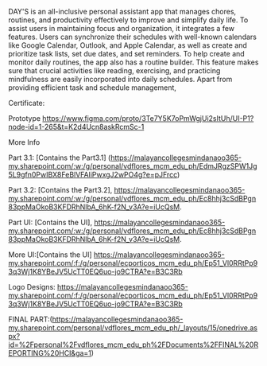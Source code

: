 


DAY'S is an all-inclusive personal assistant app that manages chores, routines, and productivity effectively to improve and simplify daily life. To assist users in maintaining focus and organization, it integrates a few features. Users can synchronize their schedules with well-known calendars like Google Calendar, Outlook, and Apple Calendar, as well as create and prioritize task lists, set due dates, and set reminders. To help create and monitor daily routines, the app also has a routine builder. This feature makes sure that crucial activities like reading, exercising, and practicing mindfulness are easily incorporated into daily schedules. Apart from providing efficient task and schedule management,

Certificate:

Prototype https://www.figma.com/proto/3Te7Y5K7oPmWgjUi2sItUh/UI-P1?node-id=1-265&t=K2d4Ucn8askRcmSc-1

More Info

Part 3.1: [Contains the Part3.1] (https://malayancollegesmindanaoo365-my.sharepoint.com/:w:/g/personal/vdflores_mcm_edu_ph/EdmJRgzSPW1Jg5L9gfn0PwIBX8FeBlVFAliPwxgJ2wPO4g?e=pJFrcc)

Part 3.2: [Contains the Part3.2], https://malayancollegesmindanaoo365-my.sharepoint.com/:w:/g/personal/vdflores_mcm_edu_ph/Ec8hhj3cSdBPgn83ppMaOkoB3KFDRhNlbA_6hK-f2N_v3A?e=iUcQsM.

Part UI: [Contains the UI], https://malayancollegesmindanaoo365-my.sharepoint.com/:w:/g/personal/vdflores_mcm_edu_ph/Ec8hhj3cSdBPgn83ppMaOkoB3KFDRhNlbA_6hK-f2N_v3A?e=iUcQsM.

More UI:[Contains the UI] https://malayancollegesmindanaoo365-my.sharepoint.com/:f:/g/personal/ecporticos_mcm_edu_ph/Ep51_Vl0RRtPp93q3Wj1K8YBeJV5UcTT0EQ6uo-jo9CTRA?e=B3C3Rb

Logo Designs: https://malayancollegesmindanaoo365-my.sharepoint.com/:f:/g/personal/ecporticos_mcm_edu_ph/Ep51_Vl0RRtPp93q3Wj1K8YBeJV5UcTT0EQ6uo-jo9CTRA?e=B3C3Rb

FINAL PART:(https://malayancollegesmindanaoo365-my.sharepoint.com/personal/vdflores_mcm_edu_ph/_layouts/15/onedrive.aspx?id=%2Fpersonal%2Fvdflores_mcm_edu_ph%2FDocuments%2FFINAL%20REPORTING%20HCI&ga=1)
